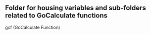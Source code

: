 ## Folder for housing variables and sub-folders related to GoCalculate functions

gcf (GoCalculate Function)
